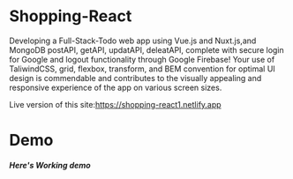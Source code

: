 # Shopping-React

Developing a Full-Stack-Todo web app using Vue.js and Nuxt.js,and MongoDB postAPI, getAPI, updatAPI, deleatAPI, complete with secure login for Google and logout functionality through Google Firebase! Your use of TaliwindCSS, grid, flexbox, transform, and BEM convention for optimal UI design is commendable and contributes to the visually appealing and responsive experience of the app on various screen sizes.


Live version of this site:https://shopping-react1.netlify.app

# Demo

##### Here's Working demo
